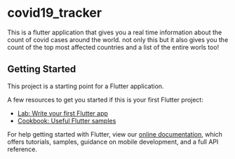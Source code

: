 # covid19_tracker

This is a flutter application that gives you a real time information about the count of covid cases around the world.
not only this but it also gives you the count of the top most affected countries and a list of the entire worls too!

## Getting Started

This project is a starting point for a Flutter application.

A few resources to get you started if this is your first Flutter project:

- [Lab: Write your first Flutter app](https://flutter.dev/docs/get-started/codelab)
- [Cookbook: Useful Flutter samples](https://flutter.dev/docs/cookbook)

For help getting started with Flutter, view our
[online documentation](https://flutter.dev/docs), which offers tutorials,
samples, guidance on mobile development, and a full API reference.
